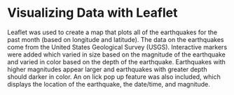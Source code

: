# Visualizing Data with Leaflet

Leaflet was used to create a map that plots all of the earthquakes for the past month (based on longitude and latitude). The data on the earthquakes come from the United States Geological Survey (USGS). Interactive markers were added which varied in size based on the magnitude of the earthquake and varied in color based on the depth of the earthquake. Earthquakes with higher magnitudes appear larger and earthquakes with greater depth should darker in color. An on lick pop up feature was also included, which displays the location of the earthquake, the date/time, and magnitude.